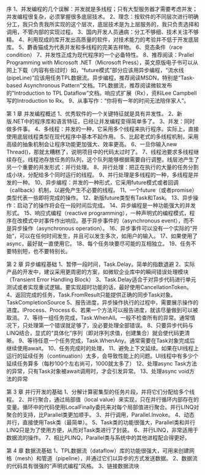 序
1、并发编程的几个误解：并发就是多线程；只有大型服务器才需要考虑并发；并发编程很复杂，必须掌握很多底层技术。
2、理念：按软件的不同层次进行明确分工，我只负责我所实现的这个层次，底层技术是为上层服务的，我只负责选择和调用，不管内部的实现过程。
3、国内开发人员通病：分工不够细、技术关注不够精。
4、利用现成的库开发出高质量的软件，对技术能力的考验并不低于开发底层库。
5、麝香猫成为代表并发和多线程的完美吉祥物。
6、竞态条件（race condition）
7、并发性正成为现代程序的一个必备特性。
8、推荐阅读：Prallel Programming with Microsoft .NET（Microsoft Press），英文原版电子书可以从网上下载（内容有些过时）如，“future模式”部分应该用异步编程，“流水线(pipeLine)”应该用任务TPL数据流。异步编程，推荐阅读MSDN，特别是“Task-based Asynchronous Pattern”文档。TPL数据流，推荐阅读微软发布的“Introduction to TPL Dataflow”文档。响应式扩展（Rx），资料Lee Campbell写的Introduction to Rx。
9、从事写作：“你将有一年的时间无法陪伴家人”。

第 1 章 并发编程概述
1、优秀软件的一个关键特征就是具有并发性。
2、新版.NET中的程序库和语言特征，已经让并发编程变得简单多了。
3、并发：同时做多件事。
4、多线程：并发的一种，它采用多个线程来执行程序。实际上，直接使用底层线程类型在现代程序中基本不起作用。
5、比起老式的多线程机制，采用高级的抽象机制会让程序功能更加强大、效率更高。
6、一旦你输入new Thread()，那就太糟糕了，说明项目中的代码太过时了。
7、线程池要求多线程继续存在。线程池存放任务的队列，这个队列能够根据需要自行调整。线层池产生了另一个重要的并发形式：并行处理。
8、并行处理：把正在执行的大量的任务分割成小块，分配给多个同时运行的线程。
9、并行处理是多线程的一种，多线程是并发的一种。
10、异步编程：并发的一种形式，它采用future模式或者回调（callback）机制，以避免产生不必要的线程。
11、一个future（或者promise）类型代表一些即将完成的操作。
12、新版future类型有Task和Task<TResult>。
13、异步操作：启动了的操作将会在一段时间后完成。
14、异步编程是一种功能强大的并发形式。
15、响应式编程（reactive programming），一种声明式的编程模式，程序在改模式中对事件作出响应。基于异步事件的（asynchronous event），而不是异步操作（asynchronous operation）。
16、异步事件可以没有一个实际的“开始”，可以在任何时间发生，并且可以发生多次，如用户的输入。
17、如果使用了async，最好就一直使用它。
18、每个任务块要尽可能的互相独立。
19、任务不要特别短，也不要特别长。


第 2 章 异步编程基础
1、暂停一段时间，Task.Delay。简单的指数退避
2、实际产品的开发中，建议采用更周密的方案，如微软企业库中的瞬间错误处理模块（Transient Error Handling Block）
3、Task.Delay适合于对异步代码进行单元测试或者实现重试逻辑。要实现超时功能的话，最好使用CancellationToken。
4、返回完成的任务，Task.FromResult只能提供正确的同步Task对象。TaskCompletionSource
5、报告进度，异步操作执行的过程中，需要展示操作的进度。IProcess<T>、Process<T>
6、若果一个方法可以报告进度，就该尽量做到可以被取消。
7、等待一组任务完成，Task.WhenAll。一般不检查所有的异常。通常情况下，只处理第一个错误就足够了，没必要处理全部错误。
8、只要异步代码与LINQ结合，显式的“具体化”序列（即对序列求值，创建集合）就会使代码更清晰。
9、等待任意一个任务完成，Task.WhenAny。通常需要在Task对象完成后继续使用await。
10、任务完成时的处理，
11、避免上下文延续。如果在UI线程上运行的延续任务（continuation）太多，会导致性能上的问题。UI线程中有多少个延续任务算多（每秒100个左右尚可，1000就太多了）
12、处理async Task方法的异常，只有Task对象被await调用时，才会引发异常。
13、处理async void方法的异常

第 3 章 并行开发的基础
1、分解计算密集型的任务片段，并将它们分配给多个线程。
2、并行聚合，通过局部值（local value）来实现，只在并行循环内部存在的变量。循环中的代码使用LocalFinally委托来对每个局部值进行聚合。并行LINQ对聚合的支持，比Parallel类更加顺手。
3、并行调用，Parallel.Invoke。
4、动态并行，直接使用Task类（最简单）。
5、Task类的功能很强大，Parallel类和并行LINQ只是为了使用方便，从而对Task类进行了封装。
6、并行LINQ，非常适用于数据流的操作。
7、相比PLINQ，Parallel类与系统中的其他进程配合得更好。


第 4 章 数据流基础
1、TPL数据流（dataflow）库的功能很强大，可用来创建网格（mesh）和管道（pipeline），并通过它们以异步的方式发送数据。
2、数据流的代码具有很强的“声明式编程”风格。
3、链接数据流块